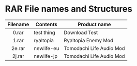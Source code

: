 # RAR File names and Structures

| Filename  | Contents   | Product name             |
| :-------: | ---------- | ------------------------ |
| 0.rar     | test thing | Download Test            |
| 1.rar     | ryaltopia  | Ryaltopia Enemy Mod      |
| 2e.rar    | newlife-eu | Tomodachi Life Audio Mod |
| 2j.rar    | newlife-jp | Tomodachi Life Audio Mod |
